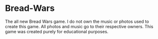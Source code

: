 # Bread-Wars
The all new Bread Wars game. 
I do not own the music or photos used to create this game. 
All photos and music go to their respective owners.
This game was created purely for educational purposes.
